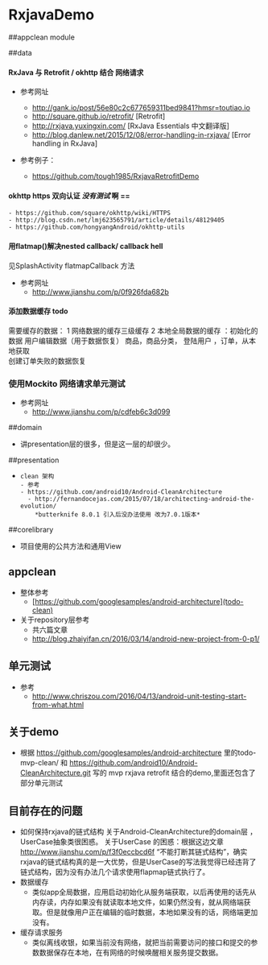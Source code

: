 # RxjavaDemo 

##appclean  module

##data 

#### RxJava 与 Retrofit / okhttp 结合 网络请求 

- 参考网址
  - http://gank.io/post/56e80c2c677659311bed9841?hmsr=toutiao.io 
  - http://square.github.io/retrofit/ [Retrofit]
  - http://rxjava.yuxingxin.com/ [RxJava Essentials 中文翻译版]
  - http://blog.danlew.net/2015/12/08/error-handling-in-rxjava/ [Error handling in RxJava]

- 参考例子：
  - https://github.com/tough1985/RxjavaRetrofitDemo

#### okhttp https 双向认证 *没有测试* 啊 ==

    - https://github.com/square/okhttp/wiki/HTTPS
    - http://blog.csdn.net/lmj623565791/article/details/48129405
    - https://github.com/hongyangAndroid/okhttp-utils

#### 用flatmap()解决nested callback/ callback hell

见SplashActivity flatmapCallback 方法
- 参考网址
  - http://www.jianshu.com/p/0f926fda682b

#### 添加数据缓存 todo

需要缓存的数据：
1 网络数据的缓存三级缓存
2 本地全局数据的缓存 ：初始化的数据  用户编辑数据（用于数据恢复）
商品，商品分类， 登陆用户 ，订单，从本地获取  
创建订单失败的数据恢复

### 使用Mockito 网络请求单元测试

- 参考网址
  - http://www.jianshu.com/p/cdfeb6c3d099

##domain

- 讲presentation层的很多，但是这一层的却很少。

##presentation 

-     clean 架构
      - 参考
      - https://github.com/android10/Android-CleanArchitecture
        - http://fernandocejas.com/2015/07/18/architecting-android-the-evolution/
          *butterknife 8.0.1 引入后没办法使用 改为7.0.1版本*

##corelibrary

- 项目使用的公共方法和通用View

## appclean 

- 整体参考
  - [https://github.com/googlesamples/android-architecture](todo-clean)
- 关于repository层参考
  - 共六篇文章 
  - http://blog.zhaiyifan.cn/2016/03/14/android-new-project-from-0-p1/

## 单元测试
- 参考
  - http://www.chriszou.com/2016/04/13/android-unit-testing-start-from-what.html

## 关于demo
- 根据 https://github.com/googlesamples/android-architecture 里的todo-mvp-clean/ 和 https://github.com/android10/Android-CleanArchitecture.git
  写的 mvp rxjava retrofit 结合的demo,里面还包含了部分单元测试

## 目前存在的问题
- 如何保持rxjava的链式结构
  关于Android-CleanArchitecture的domain层 ，UserCase抽象类很困惑。
  关于UserCase 的困惑：根据这边文章 http://www.jianshu.com/p/f3f0eccbcd6f “不能打断其链式结构”，确实rxjava的链式结构真的是一大优势，但是UserCase的写法我觉得已经违背了链式结构，因为没有办法几个请求使用flapmap链式执行了。
- 数据缓存
  - 类似app全局数据，应用启动初始化从服务端获取，以后再使用的话先从内存读，内存如果没有就读取本地文件，如果仍然没有，就从网络端获取。但是就像用户正在编辑的临时数据，本地如果没有的话，网络端更加没有。
- 缓存请求服务
  - 类似离线收银，如果当前没有网络，就把当前需要访问的接口和提交的参数数据保存在本地，在有网络的时候唤醒相关服务提交数据。




